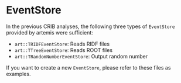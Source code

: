 # EventStore

In the previous CRIB analyses, the following three types of `EventStore` provided by artemis were sufficient:

- `art::TRIDFEventStore`: Reads RIDF files
- `art::TTreeEventStore`: Reads ROOT files
- `art::TRandomNumberEventStore`: Output random number

If you want to create a new `EventStore`, please refer to these files as examples.
